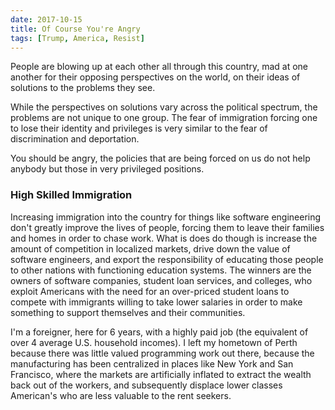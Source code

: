 ```yaml
---
date: 2017-10-15
title: Of Course You're Angry
tags: [Trump, America, Resist]
---
```


People are blowing up at each other all through this country, mad at one another for their opposing perspectives on the world, on their ideas of solutions to the problems they see.

While the perspectives on solutions vary across the political spectrum, the problems are not unique to one group. The fear of immigration forcing one to lose their identity and privileges is very similar to the fear of discrimination and deportation.

You should be angry, the policies that are being forced on us do not help anybody but those in very privileged positions.

### High Skilled Immigration

Increasing immigration into the country for things like software engineering don't greatly improve the lives of people, forcing them to leave their families and homes in order to chase work. What is does do though is increase the amount of competition in localized markets, drive down the value of software engineers, and export the responsibility of educating those people to other nations with functioning education systems. The winners are the owners of software companies, student loan services, and colleges, who exploit Americans with the need for an over-priced student loans to compete with immigrants willing to take lower salaries in order to make something to support themselves and their communities.

I'm a foreigner, here for 6 years, with a highly paid job (the equivalent of over 4 average U.S.  household incomes). I left my hometown of Perth because there was little valued programming work out there, because the manufacturing has been centralized in places like New York and San Francisco, where the markets are artificially inflated to extract the wealth back out of the workers, and subsequently displace lower classes American's who are less valuable to the rent seekers.
